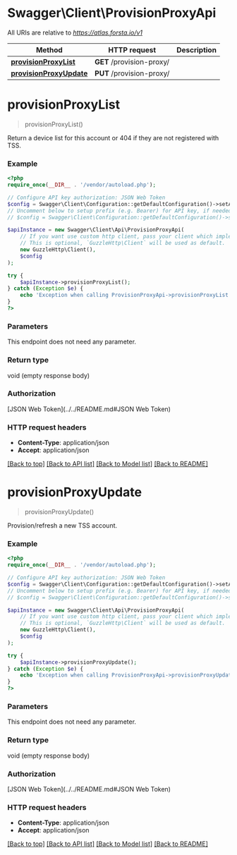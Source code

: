 # Swagger\Client\ProvisionProxyApi

All URIs are relative to *https://atlas.forsta.io/v1*

Method | HTTP request | Description
------------- | ------------- | -------------
[**provisionProxyList**](ProvisionProxyApi.md#provisionProxyList) | **GET** /provision-proxy/ | 
[**provisionProxyUpdate**](ProvisionProxyApi.md#provisionProxyUpdate) | **PUT** /provision-proxy/ | 


# **provisionProxyList**
> provisionProxyList()



Return a device list for this account or 404 if they are not registered with TSS.

### Example
```php
<?php
require_once(__DIR__ . '/vendor/autoload.php');

// Configure API key authorization: JSON Web Token
$config = Swagger\Client\Configuration::getDefaultConfiguration()->setApiKey('Authorization', 'YOUR_API_KEY');
// Uncomment below to setup prefix (e.g. Bearer) for API key, if needed
// $config = Swagger\Client\Configuration::getDefaultConfiguration()->setApiKeyPrefix('Authorization', 'Bearer');

$apiInstance = new Swagger\Client\Api\ProvisionProxyApi(
    // If you want use custom http client, pass your client which implements `GuzzleHttp\ClientInterface`.
    // This is optional, `GuzzleHttp\Client` will be used as default.
    new GuzzleHttp\Client(),
    $config
);

try {
    $apiInstance->provisionProxyList();
} catch (Exception $e) {
    echo 'Exception when calling ProvisionProxyApi->provisionProxyList: ', $e->getMessage(), PHP_EOL;
}
?>
```

### Parameters
This endpoint does not need any parameter.

### Return type

void (empty response body)

### Authorization

[JSON Web Token](../../README.md#JSON Web Token)

### HTTP request headers

 - **Content-Type**: application/json
 - **Accept**: application/json

[[Back to top]](#) [[Back to API list]](../../README.md#documentation-for-api-endpoints) [[Back to Model list]](../../README.md#documentation-for-models) [[Back to README]](../../README.md)

# **provisionProxyUpdate**
> provisionProxyUpdate()



Provision/refresh a new TSS account.

### Example
```php
<?php
require_once(__DIR__ . '/vendor/autoload.php');

// Configure API key authorization: JSON Web Token
$config = Swagger\Client\Configuration::getDefaultConfiguration()->setApiKey('Authorization', 'YOUR_API_KEY');
// Uncomment below to setup prefix (e.g. Bearer) for API key, if needed
// $config = Swagger\Client\Configuration::getDefaultConfiguration()->setApiKeyPrefix('Authorization', 'Bearer');

$apiInstance = new Swagger\Client\Api\ProvisionProxyApi(
    // If you want use custom http client, pass your client which implements `GuzzleHttp\ClientInterface`.
    // This is optional, `GuzzleHttp\Client` will be used as default.
    new GuzzleHttp\Client(),
    $config
);

try {
    $apiInstance->provisionProxyUpdate();
} catch (Exception $e) {
    echo 'Exception when calling ProvisionProxyApi->provisionProxyUpdate: ', $e->getMessage(), PHP_EOL;
}
?>
```

### Parameters
This endpoint does not need any parameter.

### Return type

void (empty response body)

### Authorization

[JSON Web Token](../../README.md#JSON Web Token)

### HTTP request headers

 - **Content-Type**: application/json
 - **Accept**: application/json

[[Back to top]](#) [[Back to API list]](../../README.md#documentation-for-api-endpoints) [[Back to Model list]](../../README.md#documentation-for-models) [[Back to README]](../../README.md)

